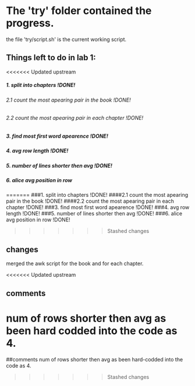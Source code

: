 # The 'try' folder contained the progress.
the file 'try/script.sh' is the current working script.

## Things left to do in lab 1:

<<<<<<< Updated upstream
##### 1. split into chapters !DONE!
###### 2.1 count the most apearing pair in the book !DONE!
###### 2.2 count the most apearing pair in each chapter !DONE!
##### 3. find most first word apearence !DONE!
##### 4. avg row length !DONE!
##### 5. number of lines shorter then avg !DONE!
##### 6. alice avg position in row
=======
###1. split into chapters !DONE!
####2.1 count the most apearing pair in the book !DONE!
####2.2 count the most apearing pair in each chapter !DONE!
###3. find most first word apearence !DONE!
###4. avg row length !DONE!
###5. number of lines shorter then avg !DONE!
###6. alice avg position in row !DONE!
>>>>>>> Stashed changes
 
## changes
merged the awk script for the book and for each chapter.

<<<<<<< Updated upstream
## comments
num of rows shorter then avg as been hard codded into the code as 4.
=======
##comments
num of rows shorter then avg as been hard-codded into the code as 4.
>>>>>>> Stashed changes
